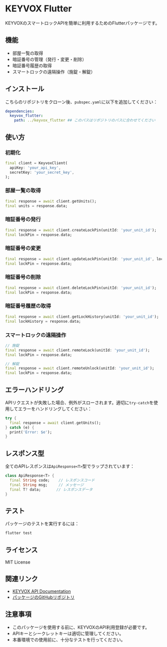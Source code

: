 # KEYVOX Flutter

KEYVOXのスマートロックAPIを簡単に利用するためのFlutterパッケージです。

## 機能

- 部屋一覧の取得
- 暗証番号の管理（発行・変更・削除）
- 暗証番号履歴の取得
- スマートロックの遠隔操作（施錠・解錠）

## インストール

こちらのリポジトリをクローン後、`pubspec.yaml`に以下を追加してください：

```yaml
dependencies:
  keyvox_flutter:
    path: ../keyvox_flutter ## このパスはリポジトリのパスに合わせてください
```

## 使い方

### 初期化
```dart 
final client = KeyvoxClient(
  apiKey: 'your_api_key',
  secretKey: 'your_secret_key',
);
```

### 部屋一覧の取得

```dart
final response = await client.getUnits();
final units = response.data;
```

### 暗証番号の発行

```dart
final response = await client.createLockPin(unitId: 'your_unit_id');
final lockPin = response.data;
```

### 暗証番号の変更

```dart
final response = await client.updateLockPin(unitId: 'your_unit_id', lockPin: 'your_lock_pin');
final lockPin = response.data;
```

### 暗証番号の削除

```dart
final response = await client.deleteLockPin(unitId: 'your_unit_id');
final lockPin = response.data;
```

### 暗証番号履歴の取得

```dart
final response = await client.getLockHistory(unitId: 'your_unit_id');
final lockHistory = response.data;
```

### スマートロックの遠隔操作



```dart
// 施錠
final response = await client.remoteLock(unitId: 'your_unit_id');
final lockPin = response.data;

// 解錠
final response = await client.remoteUnlock(unitId: 'your_unit_id');
final lockPin = response.data;
```

## エラーハンドリング

APIリクエストが失敗した場合、例外がスローされます。適切に`try-catch`を使用してエラーをハンドリングしてください：

```dart
try {
  final response = await client.getUnits();
} catch (e) {
  print('Error: $e');
}
```

## レスポンス型

全てのAPIレスポンスは`ApiResponse<T>`型でラップされています：

```dart
class ApiResponse<T> {
  final String code;    // レスポンスコード
  final String msg;     // メッセージ
  final T? data;       // レスポンスデータ
}
```

## テスト

パッケージのテストを実行するには：

```bash
flutter test
```

## ライセンス

MIT License

## 関連リンク

- [KEYVOX API Documentation](https://developers.keyvox.co/)
- [パッケージのGitHubリポジトリ](https://github.com/yourusername/keyvox_flutter)

## 注意事項

- このパッケージを使用する前に、KEYVOXのAPI利用登録が必要です。
- APIキーとシークレットキーは適切に管理してください。
- 本番環境での使用前に、十分なテストを行ってください。


